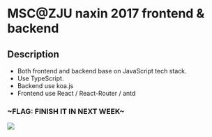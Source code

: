 # MSC@ZJU naxin 2017 frontend & backend

## Description
- Both frontend and backend base on JavaScript tech stack.
- Use TypeScript.
- Backend use koa.js
- Frontend use React / React-Router / antd

### ~FLAG: FINISH IT IN NEXT WEEK~

![](https://i.imgur.com/vKv5bn5.png)
